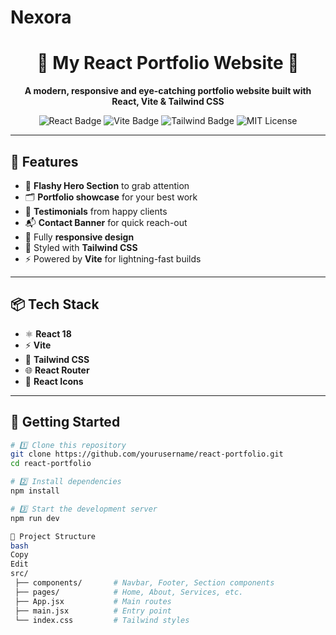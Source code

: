 # Nexora
<h1 align="center">🌟 My React Portfolio Website 🌟</h1>

<p align="center">
  <b>A modern, responsive and eye-catching portfolio website built with React, Vite & Tailwind CSS</b>  
</p>

<p align="center">
  <img src="https://img.shields.io/badge/React-18.0-blue?logo=react" alt="React Badge" />
  <img src="https://img.shields.io/badge/Vite-Fast%20Build-purple?logo=vite" alt="Vite Badge" />
  <img src="https://img.shields.io/badge/TailwindCSS-3.0-38B2AC?logo=tailwind-css" alt="Tailwind Badge" />
  <img src="https://img.shields.io/badge/License-MIT-green" alt="MIT License" />
</p>

---

## 🎯 Features
- 💎 **Flashy Hero Section** to grab attention
- 🗂 **Portfolio showcase** for your best work
- 💬 **Testimonials** from happy clients
- 📬 **Contact Banner** for quick reach-out
- 📱 Fully **responsive design**
- 🎨 Styled with **Tailwind CSS**
- ⚡ Powered by **Vite** for lightning-fast builds

---

## 📦 Tech Stack
- ⚛ **React 18**
- ⚡ **Vite**
- 🎨 **Tailwind CSS**
- 🌐 **React Router**
- 🎯 **React Icons**

---

## 🚀 Getting Started

```bash
# 1️⃣ Clone this repository
git clone https://github.com/yourusername/react-portfolio.git
cd react-portfolio

# 2️⃣ Install dependencies
npm install

# 3️⃣ Start the development server
npm run dev

📂 Project Structure
bash
Copy
Edit
src/
 ├── components/       # Navbar, Footer, Section components
 ├── pages/            # Home, About, Services, etc.
 ├── App.jsx           # Main routes
 ├── main.jsx          # Entry point
 └── index.css         # Tailwind styles